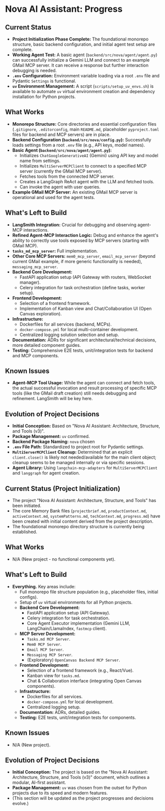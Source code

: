 # Nova AI Assistant: Progress

## Current Status
- **Project Initialization Phase Complete:** The foundational monorepo structure, basic backend configuration, and initial agent test setup are complete.
- **Working Agent Test:** A basic agent (`backend/src/nova/agent/agent.py`) can successfully initialize a Gemini LLM and connect to an example GMail MCP server. It can receive a response but further interaction debugging is needed.
- **`.env` Configuration:** Environment variable loading via a root `.env` file and Pydantic `Settings` is functional.
- **`uv` Environment Management:** A script (`scripts/setup_uv_envs.sh`) is available to automate `uv` virtual environment creation and dependency installation for Python projects.

## What Works
- **Monorepo Structure:** Core directories and essential configuration files (`.gitignore`, `.editorconfig`, main `README.md`, placeholder `pyproject.toml` files for backend and MCP servers) are in place.
- **Backend Configuration (`backend/src/nova/config.py`):** Successfully loads settings from a root `.env` file (e.g., API keys, model names).
- **Basic Agent (`backend/src/nova/agent/agent.py`):**
    - Initializes `ChatGoogleGenerativeAI` (Gemini) using API key and model name from settings.
    - Initializes `MultiServerMCPClient` to connect to a specified MCP server (currently the GMail MCP server).
    - Fetches tools from the connected MCP server.
    - Creates a LangGraph ReAct agent with the LLM and fetched tools.
    - Can invoke the agent with user queries.
- **Example GMail MCP Server:** An existing GMail MCP server is operational and used for the agent tests.

## What's Left to Build
- **LangSmith Integration:** Crucial for debugging and observing agent-MCP interactions.
- **Refined Agent-MCP Interaction Logic:** Debug and enhance the agent's ability to correctly use tools exposed by MCP servers (starting with GMail MCP).
- **`tasks_md_mcp_server`:** Full implementation.
- **Other Core MCP Servers:** `mem0_mcp_server`, `email_mcp_server` (beyond current GMail example, if more generic functionality is needed), `messaging_mcp_server`.
- **Backend Core Development:**
    - FastAPI application setup (API Gateway with routers, WebSocket manager).
    - Celery integration for task orchestration (define tasks, worker setup).
- **Frontend Development:**
    - Selection of a frontend framework.
    - Implementation of Kanban view and Chat/Collaboration UI (Open Canvas exploration).
- **Infrastructure:**
    - Dockerfiles for all services (backend, MCPs).
    - `docker-compose.yml` for local multi-container development.
    - Centralized logging solution selection and setup.
- **Documentation:** ADRs for significant architectural/technical decisions, more detailed component guides.
- **Testing:** Comprehensive E2E tests, unit/integration tests for backend and MCP components.

## Known Issues
- **Agent-MCP Tool Usage:** While the agent can connect and fetch tools, the actual successful invocation and result processing of specific MCP tools (like the GMail draft creation) still needs debugging and refinement. LangSmith will be key here.

## Evolution of Project Decisions
- **Initial Conception:** Based on "Nova AI Assistant: Architecture, Structure, and Tools (v3)".
- **Package Management:** `uv` confirmed.
- **Backend Package Naming:** `nova` chosen 
- **`.env` File Path:** Standardized to project root for Pydantic settings.
- **`MultiServerMCPClient` Cleanup:** Determined that an explicit `client.close()` is likely not needed/available for the main client object; cleanup seems to be managed internally or via specific sessions.
- **Agent Library:** Using `langchain-mcp-adapters` for `MultiServerMCPClient` and `langgraph` for agent creation.

## Current Status (Project Initialization)
- The project "Nova AI Assistant: Architecture, Structure, and Tools" has been initiated.
- The core Memory Bank files (`projectbrief.md`, `productContext.md`, `activeContext.md`, `systemPatterns.md`, `techContext.md`, `progress.md`) have been created with initial content derived from the project description.
- The foundational monorepo directory structure is currently being established.

## What Works
- N/A (New project - no functional components yet).

## What's Left to Build
- **Everything.** Key areas include:
    - Full monorepo file structure population (e.g., placeholder files, initial configs).
    - Setup of `uv` virtual environments for all Python projects.
    - **Backend Core Development:**
        - FastAPI application setup (API Gateway).
        - Celery integration for task orchestration.
        - Core Agent Executor implementation (Gemini LLM, LangChain/LlamaIndex, `fastmcp` client).
    - **MCP Server Development:**
        - `Tasks.md MCP Server`.
        - `Mem0 MCP Server`.
        - `Email MCP Server`.
        - `Messaging MCP Server`.
        - (Exploratory) `OpenCanvas Backend MCP Server`.
    - **Frontend Development:**
        - Selection of a frontend framework (e.g., React/Vue).
        - Kanban view for `tasks.md`.
        - Chat & Collaboration interface (integrating Open Canvas components).
    - **Infrastructure:**
        - Dockerfiles for all services.
        - `docker-compose.yml` for local development.
        - Centralized logging setup.
    - **Documentation:** ADRs, detailed guides.
    - **Testing:** E2E tests, unit/integration tests for components.

## Known Issues
- N/A (New project).

## Evolution of Project Decisions
- **Initial Conception:** The project is based on the "Nova AI Assistant: Architecture, Structure, and Tools (v3)" document, which outlines a modular, AI-first assistant.
- **Package Management:** `uv` was chosen from the outset for Python projects due to its speed and modern features.
- (This section will be updated as the project progresses and decisions evolve.) 